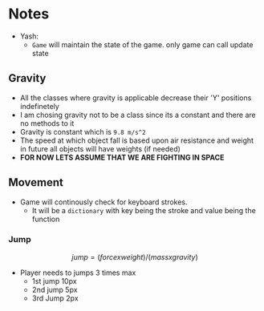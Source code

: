 # Notes

- Yash:
    - `Game` will maintain the state of the game. only game can call update state

## Gravity 

- All the classes where gravity is applicable decrease their 'Y' positions indefinetely
- I am chosing gravity not to be a class since its a constant and there are no methods to it
- Gravity is constant which is `9.8 m/s^2` 
- The speed at which object fall is based upon air resistance and weight in future all objects will have weights (if needed)
- **FOR NOW LETS ASSUME THAT WE ARE FIGHTING IN SPACE**

## Movement

- Game will continously check for keyboard strokes.
  - It will be a `dictionary` with key being the stroke and value being the function


### Jump 

```math
jump = (force x weight) / (mass x gravity)
```

- Player needs to jumps 3 times max 
  - 1st jump 10px
  - 2nd jump 5px
  - 3rd Jump 2px